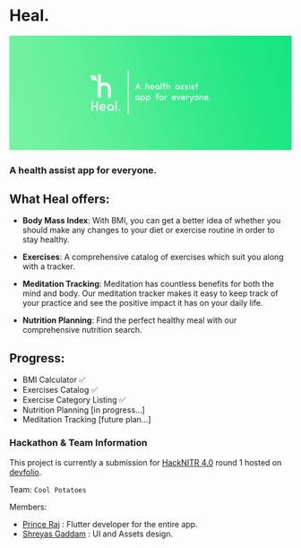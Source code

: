 # Heal.

![banner](./hackathon/readme_banner.png)

### A health assist app for everyone.


## What Heal offers:

- **Body Mass Index**: With BMI, you can get a better idea of whether you should make any changes to your diet or exercise routine in order to stay healthy.

- **Exercises**: A comprehensive catalog of exercises which suit you along with a tracker.

- **Meditation Tracking**: Meditation has countless benefits for both the mind and body. Our meditation tracker makes it easy to keep track of your practice and see the positive impact it has on your daily life.

- **Nutrition Planning**: Find the perfect healthy meal with our comprehensive nutrition search.


## Progress:

- BMI Calculator ✅️
- Exercises Catalog ✅️
- Exercise Category Listing ✅️
- Nutrition Planning [in progress...]
- Meditation Tracking [future plan...]


### Hackathon & Team Information

This project is currently a submission for [HackNITR 4.0](https://hacknitr.com) round 1 hosted on [devfolio](https://devfolio.co/projects/heal-c43c).

Team: `Cool Potatoes`

Members:

- [Prince Raj](https://devfolio.co/@Prince2347X) : Flutter developer for the entire app.
- [Shreyas Gaddam](https://devfolio.co/@shreydan) : UI and Assets design.

